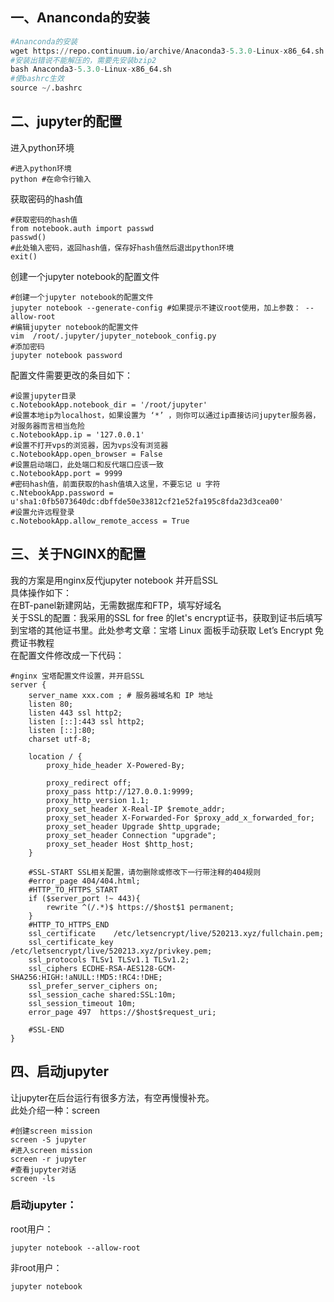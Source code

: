 
## 一、Ananconda的安装

```py
#Ananconda的安装
wget https://repo.continuum.io/archive/Anaconda3-5.3.0-Linux-x86_64.sh
#安装出错说不能解压的，需要先安装bzip2
bash Anaconda3-5.3.0-Linux-x86_64.sh
#使bashrc生效
source ~/.bashrc
```

## 二、jupyter的配置

进入python环境

```
#进入python环境
python #在命令行输入
```

获取密码的hash值

```
#获取密码的hash值
from notebook.auth import passwd
passwd()
#此处输入密码，返回hash值，保存好hash值然后退出python环境
exit()
```

创建一个jupyter notebook的配置文件

```
#创建一个jupyter notebook的配置文件
jupyter notebook --generate-config #如果提示不建议root使用，加上参数： --allow-root
#编辑jupyter notebook的配置文件
vim  /root/.jupyter/jupyter_notebook_config.py
#添加密码
jupyter notebook password
```

配置文件需要更改的条目如下：

```
#设置jupyter目录    
c.NotebookApp.notebook_dir = '/root/jupyter' 
#设置本地ip为localhost，如果设置为 ‘*’ ，则你可以通过ip直接访问jupyter服务器，对服务器而言相当危险
c.NotebookApp.ip = '127.0.0.1'
#设置不打开vps的浏览器，因为vps没有浏览器
c.NotebookApp.open_browser = False
#设置启动端口，此处端口和反代端口应该一致
c.NotebookApp.port = 9999
#密码hash值，前面获取的hash值填入这里，不要忘记 u 字符
c.NtebookApp.password = u'sha1:0fb5073640dc:dbffde50e33812cf21e52fa195c8fda23d3cea00'
#设置允许远程登录
c.NotebookApp.allow_remote_access = True
```

## 三、关于NGINX的配置

我的方案是用nginx反代jupyter notebook 并开启SSL  
具体操作如下：  
在BT-panel新建网站，无需数据库和FTP，填写好域名  
关于SSL的配置：我采用的SSL for free 的let's encrypt证书，获取到证书后填写到宝塔的其他证书里。此处参考文章：宝塔 Linux 面板手动获取 Let’s Encrypt 免费证书教程  
在配置文件修改成一下代码：

```
#nginx 宝塔配置文件设置，并开启SSL
server {
    server_name xxx.com ; # 服务器域名和 IP 地址
    listen 80;
    listen 443 ssl http2;
    listen [::]:443 ssl http2;
    listen [::]:80;
    charset utf-8;

    location / {
        proxy_hide_header X-Powered-By;

        proxy_redirect off;
        proxy_pass http://127.0.0.1:9999;
        proxy_http_version 1.1;
        proxy_set_header X-Real-IP $remote_addr;
        proxy_set_header X-Forwarded-For $proxy_add_x_forwarded_for;
        proxy_set_header Upgrade $http_upgrade;
        proxy_set_header Connection "upgrade";
        proxy_set_header Host $http_host;
    }

    #SSL-START SSL相关配置，请勿删除或修改下一行带注释的404规则
    #error_page 404/404.html;
    #HTTP_TO_HTTPS_START
    if ($server_port !~ 443){
        rewrite ^(/.*)$ https://$host$1 permanent;
    }
    #HTTP_TO_HTTPS_END
    ssl_certificate    /etc/letsencrypt/live/520213.xyz/fullchain.pem;
    ssl_certificate_key    /etc/letsencrypt/live/520213.xyz/privkey.pem;
    ssl_protocols TLSv1 TLSv1.1 TLSv1.2;
    ssl_ciphers ECDHE-RSA-AES128-GCM-SHA256:HIGH:!aNULL:!MD5:!RC4:!DHE;
    ssl_prefer_server_ciphers on;
    ssl_session_cache shared:SSL:10m;
    ssl_session_timeout 10m;
    error_page 497  https://$host$request_uri;

    #SSL-END
}
```

## 四、启动jupyter

让jupyter在后台运行有很多方法，有空再慢慢补充。  
此处介绍一种：screen

```
#创建screen mission
screen -S jupyter
#进入screen mission
screen -r jupyter
#查看jupyter对话
screen -ls
```

### 启动jupyter：

root用户：

```
jupyter notebook --allow-root
```

非root用户：

```
jupyter notebook
```



